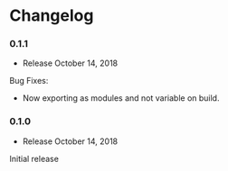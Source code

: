 Changelog
=========

### 0.1.1

* Release October 14, 2018

Bug Fixes:
* Now exporting as modules and not variable on build.

### 0.1.0

* Release October 14, 2018

Initial release
